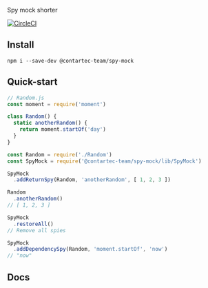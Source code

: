 Spy mock shorter

[![CircleCI](https://circleci.com/gh/contartec-team/spy-mock.svg?style=shield&circle-token=b071785ae8fdeac6d799f942b953f51e58f5de5d)](https://circleci.com/gh/contartec-team/spy-mock)

## Install

`npm i --save-dev @contartec-team/spy-mock`

## Quick-start

```js
// Random.js
const moment = require('moment')

class Random() {
  static anotherRandom() {
    return moment.startOf('day')
  }
}
```

```js
const Random = require('./Random')
const SpyMock = require('@contartec-team/spy-mock/lib/SpyMock')

SpyMock
  .addReturnSpy(Random, 'anotherRandom', [ 1, 2, 3 ])

Random
  .anotherRandom()
// [ 1, 2, 3 ]

SpyMock
  .restoreAll()
// Remove all spies

SpyMock
  .addDependencySpy(Random, 'moment.startOf', 'now')
// "now"
```

## Docs
